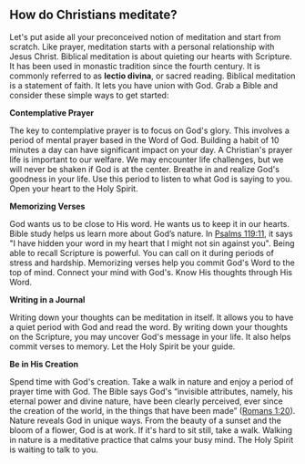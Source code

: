 ## How do Christians meditate?

Let's put aside all your preconceived notion of meditation and start from scratch. Like prayer, meditation starts with a personal relationship with Jesus Christ. Biblical meditation is about quieting our hearts with Scripture. It has been used in monastic tradition since the fourth century. It is commonly referred to as **lectio divina**, or sacred reading. Biblical meditation is a statement of faith. It lets you have union with God. Grab a Bible and consider these simple ways to get started:

**Contemplative Prayer**

The key to contemplative prayer is to focus on God's glory. This involves a period of mental prayer based in the Word of God. Building a habit of 10 minutes a day can have significant impact on your day. A Christian's prayer life is important to our welfare. We may encounter life challenges, but we will never be shaken if God is at the center. Breathe in and realize God's goodness in your life. Use this period to listen to what God is saying to you. Open your heart to the Holy Spirit. 

**Memorizing Verses**

God wants us to be close to His word. He wants us to keep it in our hearts. Bible study helps us learn more about God’s nature. In [Psalms 119:11](https://www.bible.com/bible/111/psa.119.11), it says "I have hidden your word in my heart that I might not sin against you". Being able to recall Scripture is powerful. You can call on it during periods of stress and hardship. Memorizing verses help you commit God's Word to the top of mind. Connect your mind with God's. Know His thoughts through His Word.

**Writing in a Journal**

Writing down your thoughts can be meditation in itself. It allows you to have a quiet period with God and read the word. By writing down your thoughts on the Scripture, you may uncover God's message in your life. It also helps commit verses to memory. Let the Holy Spirit be your guide. 

**Be in His Creation**

Spend time with God's creation. Take a walk in nature and enjoy a period of prayer time with God. The Bible says God's “invisible attributes, namely, his eternal power and divine nature, have been clearly perceived, ever since the creation of the world, in the things that have been made” ([Romans 1:20](https://www.bible.com/bible/111/rom.1.20)). Nature reveals God in unique ways. From the beauty of a sunset and the bloom of a flower, God is at work. If it's hard to sit still, take a walk. Walking in nature is a meditative practice that calms your busy mind. The Holy Spirit is waiting to talk to you.

